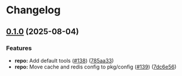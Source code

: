 # Changelog

## [0.1.0](https://github.com/compozy/compozy/compare/tool-list-dir-v0.0.1...tool-list-dir-v0.1.0) (2025-08-04)


### Features

* **repo:** Add default tools ([#138](https://github.com/compozy/compozy/issues/138)) ([785aa33](https://github.com/compozy/compozy/commit/785aa33f0a7a40fd8e6b377dea8cd2cb1d9537d9))
* **repo:** Move cache and redis config to pkg/config ([#139](https://github.com/compozy/compozy/issues/139)) ([7dc6e56](https://github.com/compozy/compozy/commit/7dc6e56fbc53d3aabcd14dc99edd2aa044e9ef21))
